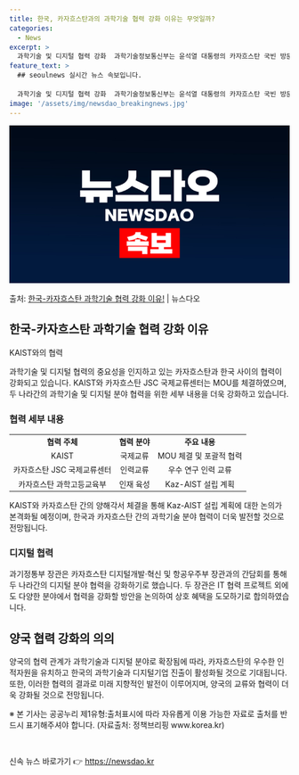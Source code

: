 ```yaml
---
title: 한국, 카자흐스탄과의 과학기술 협력 강화 이유는 무엇일까?
categories:
  - News
excerpt: >
  과학기술 및 디지털 협력 강화  과학기술정보통신부는 윤석열 대통령의 카자흐스탄 국빈 방문을 계기로 카자흐스탄…
feature_text: >
  ## seoulnews 실시간 뉴스 속보입니다.

  과학기술 및 디지털 협력 강화  과학기술정보통신부는 윤석열 대통령의 카자흐스탄 국빈 방문을 계기로 카자흐스탄…
image: '/assets/img/newsdao_breakingnews.jpg'
---
```


![뉴스다오 속보](/assets/img/newsdao_breakingnews.jpg)

<p>출처: <a href="https://newsdao.kr/4217" rel="dofollow">한국-카자흐스탄 과학기술 협력 강화 이유!</a> | 뉴스다오</p>

<h2 data-ke-size="size26">한국-카자흐스탄 과학기술 협력 강화 이유</h2>
KAIST와의 협력
<p data-ke-size="size16">과학기술 및 디지털 협력의 중요성을 인지하고 있는 카자흐스탄과 한국 사이의 협력이 강화되고 있습니다. KAIST와 카자흐스탄 JSC 국제교류센터는 MOU를 체결하였으며, 두 나라간의 과학기술 및 디지털 분야 협력을 위한 세부 내용을 더욱 강화하고 있습니다.</p>

<h3>협력 세부 내용</h3>
<table>
  <tr>
    <td style="text-align: center; height: 17px;"><b>협력 주체</b></td>
    <td style="text-align: center; height: 17px;"><b>협력 분야</b></td>
    <td style="text-align: center; height: 17px;"><b>주요 내용</b></td>
  </tr>
  <tr>
    <td style="text-align: center; height: 17px;">KAIST</td>
    <td style="text-align: center; height: 17px;">국제교류</td>
    <td style="text-align: center; height: 17px;">MOU 체결 및 포괄적 협력</td>
  </tr>
  <tr>
    <td style="text-align: center; height: 17px;">카자흐스탄 JSC 국제교류센터</td>
    <td style="text-align: center; height: 17px;">인력교류</td>
    <td style="text-align: center; height: 17px;">우수 연구 인력 교류</td>
  </tr>
  <tr>
    <td style="text-align: center; height: 17px;">카자흐스탄 과학고등교육부</td>
    <td style="text-align: center; height: 17px;">인재 육성</td>
    <td style="text-align: center; height: 17px;">Kaz-AIST 설립 계획</td>
  </tr>
</table>

<p data-ke-size="size16">KAIST와 카자흐스탄 간의 양해각서 체결을 통해 Kaz-AIST 설립 계획에 대한 논의가 본격화될 예정이며, 한국과 카자흐스탄 간의 과학기술 분야 협력이 더욱 발전할 것으로 전망됩니다.</p>

<h3>디지털 협력</h3>
<p data-ke-size="size16">과기정통부 장관은 카자흐스탄 디지털개발·혁신 및 항공우주부 장관과의 간담회를 통해 두 나라간의 디지털 분야 협력을 강화하기로 했습니다. 두 장관은 IT 협력 프로젝트 외에도 다양한 분야에서 협력을 강화할 방안을 논의하여 상호 혜택을 도모하기로 합의하였습니다.</p>

<h2 data-ke-size="size26">양국 협력 강화의 의의</h2>
<p data-ke-size="size16">양국의 협력 관계가 과학기술과 디지털 분야로 확장됨에 따라, 카자흐스탄의 우수한 인적자원을 유치하고 한국의 과학기술과 디지털기업 진출이 활성화될 것으로 기대됩니다. 또한, 이러한 협력의 결과로 미래 지향적인 발전이 이루어지며, 양국의 교류와 협력이 더욱 강화될 것으로 전망됩니다.</p>

<p data-ke-size="size16">※ 본 기사는 공공누리 제1유형:출처표시에 따라 자유롭게 이용 가능한 자료로 출처를 반드시 표기해주셔야 합니다. (자료출처: 정책브리핑 www.korea.kr)</p>

<p data-ke-size="size16">&nbsp;</p> 

신속 뉴스 바로가기 👉 <a href="https://newsdao.kr" rel="dofollow">https://newsdao.kr</a>



